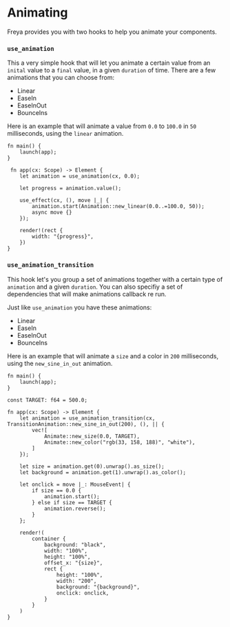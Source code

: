 # Animating

Freya provides you with two hooks to help you animate your components.

### `use_animation`

This a very simple hook that will let you animate a certain value from an `inital` value to a `final` value, in a given `duration` of time. There are a few animations that you can choose from:

- Linear
- EaseIn
- EaseInOut
- BounceIns

Here is an example that will animate a value from `0.0` to `100.0` in `50` milliseconds, using the `linear` animation.

```rust, no_run
fn main() {
    launch(app);
}

 fn app(cx: Scope) -> Element {
    let animation = use_animation(cx, 0.0);

    let progress = animation.value();

    use_effect(cx, (), move |_| {
        animation.start(Animation::new_linear(0.0..=100.0, 50));
        async move {}
    });

    render!(rect {
        width: "{progress}",
    })
}
```

### `use_animation_transition`

This hook let's you group a set of animations together with a certain type of `animation` and a given `duration`. You can also specifiy a set of dependencies that will make animations callback re run.

Just like `use_animation` you have these animations:

- Linear
- EaseIn
- EaseInOut
- BounceIns

Here is an example that will animate a `size` and a color in `200` milliseconds, using the `new_sine_in_out` animation.

```rust, no_run
fn main() {
    launch(app);
}

const TARGET: f64 = 500.0;

fn app(cx: Scope) -> Element {
    let animation = use_animation_transition(cx, TransitionAnimation::new_sine_in_out(200), (), || {
        vec![
            Animate::new_size(0.0, TARGET),
            Animate::new_color("rgb(33, 158, 188)", "white"),
        ]
    });

    let size = animation.get(0).unwrap().as_size();
    let background = animation.get(1).unwrap().as_color();

    let onclick = move |_: MouseEvent| {
        if size == 0.0 {
            animation.start();
        } else if size == TARGET {
            animation.reverse();
        }
    };

    render!(
        container {
            background: "black",
            width: "100%",
            height: "100%",
            offset_x: "{size}",
            rect {
                height: "100%",
                width: "200",
                background: "{background}",
                onclick: onclick,
            }
        }
    )
}
```

